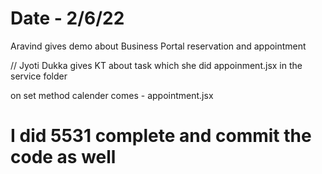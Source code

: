 # Date - 2/6/22
Aravind gives demo about Business Portal
reservation and appointment

// Jyoti Dukka gives KT about task which she did
appoinment.jsx
in the service folder

on set method calender comes - appointment.jsx

# I did 5531 complete and commit the code as well